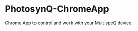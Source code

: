PhotosynQ-ChromeApp
===================

Chrome App to control and work with your MultispeQ device.
